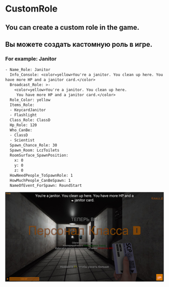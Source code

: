 # CustomRole
## You can create a custom role in the game.
## Вы можете создать кастомную роль в игре.
### For example: Janitor
```
- Name_Role: Janitor
  Info_Console: <color=yellow>You're a janitor. You clean up here. You have more HP and a janitor card.</color>
  Broadcast_Role: >-
    <color=yellow>You're a janitor. You clean up here.
     You have more HP and a janitor card.</color>
  Role_Color: yellow
  Items_Role:
  - KeycardJanitor
  - Flashlight
  Class_Role: ClassD
  Hp_Role: 120
  Who_CanBe:
  - ClassD
  - Scientist
  Spawn_Chance_Role: 30
  Spawn_Room: LczToilets
  RoomSurface_SpawnPosition:
    x: 0
    y: 0
    z: 0
  HowNeedPeople_ToSpawnRole: 1
  HowMuchPeople_CanBeSpawn: 1
  NameOfEvent_ForSpawn: RoundStart
```
![](https://github.com/KoT0XleB/CustomRole/blob/main/CustomRole.jpg)
